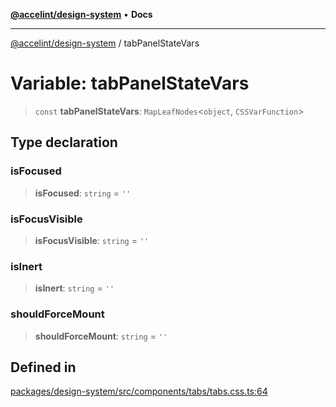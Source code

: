 [**@accelint/design-system**](../README.md) • **Docs**

***

[@accelint/design-system](../README.md) / tabPanelStateVars

# Variable: tabPanelStateVars

> `const` **tabPanelStateVars**: `MapLeafNodes`\<`object`, `CSSVarFunction`\>

## Type declaration

### isFocused

> **isFocused**: `string` = `''`

### isFocusVisible

> **isFocusVisible**: `string` = `''`

### isInert

> **isInert**: `string` = `''`

### shouldForceMount

> **shouldForceMount**: `string` = `''`

## Defined in

[packages/design-system/src/components/tabs/tabs.css.ts:64](https://github.com/gohypergiant/standard-toolkit/blob/258694cea8ed8bbd956b3cf5da47c2c9debcf127/packages/design-system/src/components/tabs/tabs.css.ts#L64)
